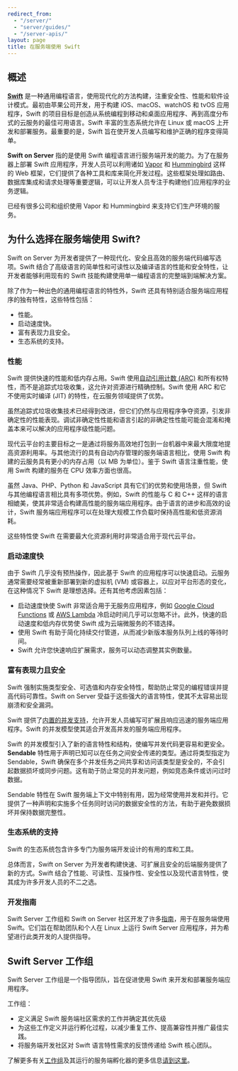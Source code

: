 ```yaml
---
redirect_from:
  - "/server/"
  - "server/guides/"
  - "/server-apis/"
layout: page
title: 在服务端使用 Swift
---
```


## 概述
[**Swift**](https://swift.org.gg) 是一种通用编程语言，使用现代化的方法构建，注重安全性、性能和软件设计模式。最初由苹果公司开发，用于构建 iOS、macOS、watchOS 和 tvOS 应用程序，Swift 的项目目标是创造从系统编程到移动和桌面应用程序、再到高度分布式的云服务的最佳可用语言。Swift 丰富的生态系统允许在 Linux 或 macOS 上开发和部署服务。最重要的是，Swift 旨在使开发人员编写和维护正确的程序变得简单。

**Swift on Server**  指的是使用 Swift 编程语言进行服务端开发的能力。为了在服务器上部署 Swift 应用程序，开发人员可以利用诸如 [Vapor](https://vapor.codes/) 和 [Hummingbird](https://swiftpackageindex.com/hummingbird-project/hummingbird) 这样的 Web 框架，它们提供了各种工具和库来简化开发过程。这些框架处理如路由、数据库集成和请求处理等重要逻辑，可以让开发人员专注于构建他们应用程序的业务逻辑。

已经有很多公司和组织使用 Vapor 和 Hummingbird 来支持它们生产环境的服务。

## 为什么选择在服务端使用 Swift?

Swift on Server 为开发者提供了一种现代化、安全且高效的服务端代码编写选项。Swift 结合了高级语言的简单性和可读性以及编译语言的性能和安全特性，让开发者能够利用现有的 Swift 技能构建使用单一编程语言的完整端到端解决方案。

除了作为一种出色的通用编程语言的特性外，Swift 还具有特别适合服务端应用程序的独有特性，这些特性包括：

- 性能。
- 启动速度快。
- 富有表现力且安全。
- 生态系统的支持。

### 性能
Swift 提供快速的性能和低内存占用。Swift 使用[自动引用计数 (ARC)](https://docs.swift.org/swift-book/documentation/the-swift-programming-language/automaticreferencecounting/) 和所有权特性，而不是追踪式垃圾收集，这允许对资源进行精确控制。Swift 使用 ARC 和它不使用实时编译 (JIT) 的特性，在云服务领域提供了优势。

虽然追踪式垃圾收集技术已经得到改进，但它们仍然与应用程序争夺资源，引发非确定性的性能表现。调试非确定性性能和语言引起的非确定性性能可能会混淆和掩盖本来可以解决的应用程序级性能问题。

现代云平台的主要目标之一是通过将服务高效地打包到一台机器中来最大限度地提高资源利用率。与其他流行的具有自动内存管理的服务端语言相比，使用 Swift 构建的云服务具有更小的内存占用（以 MB 为单位）。鉴于 Swift 语言注重性能，使用 Swift 构建的服务在 CPU 效率方面也很高。

虽然 Java、PHP、Python 和 JavaScript 具有它们的优势和使用场景，但 Swift 与其他编程语言相比具有多项优势。例如，Swift 的性能与 C 和 C++ 这样的语言相媲美，使其非常适合构建高性能的服务端应用程序。由于语言的进步和高效的设计，Swift 服务端应用程序可以在处理大规模工作负载时保持高性能和低资源消耗。

这些特性使 Swift 在需要最大化资源利用时非常适合用于现代云平台。

### 启动速度快

由于 Swift 几乎没有预热操作，因此基于 Swift 的应用程序可以快速启动。云服务通常需要经常被重新部署到新的虚拟机 (VM) 或容器上，以应对平台形态的变化，在这种情况下 Swift 是理想选择。还有其他考虑因素包括：

- 启动速度快使 Swift 非常适合用于无服务应用程序，例如 [Google Cloud Functions](https://cloud.google.com/functions#) 或 [AWS Lambda](https://aws.amazon.com/lambda/) 冷启动时间几乎可以忽略不计。此外，快速的启动速度和低内存优势使 Swift 成为云端微服务的不错选择。
- 使用 Swift 有助于简化持续交付管道，从而减少新版本服务队列上线的等待时间。
- Swift 允许您快速响应扩展需求，服务可以动态调整其实例数量。

### 富有表现力且安全
Swift 强制实施类型安全、可选值和内存安全特性，帮助防止常见的编程错误并提高代码可靠性。Swift on Server 受益于这些强大的语言特性，使其不太容易出现崩溃和安全漏洞。

Swift 提供了[内置的并发支持](https://developer.apple.com/documentation/swift/concurrency/)，允许开发人员编写可扩展且响应迅速的服务端应用程序。Swift 的并发模型使其适合开发高并发的服务端应用程序。

Swift 的并发模型引入了新的语言特性和结构，使编写并发代码更容易和更安全。**Sendable** 特性用于声明已知可以在任务之间安全传递的类型。通过将类型指定为 Sendable，Swift 确保在多个并发任务之间共享和访问该类型是安全的，不会引起数据损坏或同步问题。这有助于防止常见的并发问题，例如竞态条件或访问过时数据。

Sendable 特性在 Swift 服务端上下文中特别有用，因为经常使用并发和并行。它提供了一种声明和实施多个任务同时访问的数据安全性的方法，有助于避免数据损坏并保持数据完整性。

### 生态系统的支持

Swift 的生态系统包含许多专门为服务端开发设计的有用的库和工具。

总体而言，Swift on Server 为开发者构建快速、可扩展且安全的后端服务提供了新的方式。Swift 结合了性能、可读性、互操作性、安全性以及现代语言特性，使其成为许多开发人员的不二之选。

### 开发指南

Swift Server 工作组和 Swift on Server 社区开发了许多[指南](/documentation/server/guides/)，用于在服务端使用 Swift。它们旨在帮助团队和个人在 Linux 上运行 Swift Server 应用程序，并为希望进行此类开发的人提供指导。

## Swift Server 工作组

Swift Server 工作组是一个指导团队，旨在促进使用 Swift 来开发和部署服务端应用程序。

工作组：

* 定义满足 Swift 服务端社区需求的工作并确定其优先级
* 为这些工作定义并运行孵化过程，以减少重复工作、提高兼容性并推广最佳实践。
* 将服务端开发社区对 Swift 语言特性需求的反馈传递给 Swift 核心团队。

了解更多有关[工作组](/sswg "Swift Server Workgroup")及其运行的服务端孵化器的更多信息[请到这里](/sswg/incubation-process.html "SSWG Incubation Process")。

